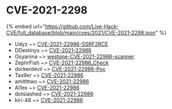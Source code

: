 # CVE-2021-2298
{% embed url="https://github.com/Live-Hack-CVE/full_database/blob/main/cves/2021/CVE-2021-2298.json" %}

* Udyz ~> [CVE-2021-22986-SSRF2RCE](https://www.alice-snow.ru/2021/database/cve-2021-2298/cve-2021-22986-ssrf2rce-udyz)
* DDestinys ~> [CVE-2021-22986](https://www.alice-snow.ru/2021/database/cve-2021-2298/cve-2021-22986-ddestinys)
* Osyanina ~> [westone-CVE-2021-22986-scanner](https://www.alice-snow.ru/2021/database/cve-2021-2298/westone-cve-2021-22986-scanner-osyanina)
* ZephrFish ~> [CVE-2021-22986_Check](https://www.alice-snow.ru/2021/database/cve-2021-2298/cve-2021-22986_check-zephrfish)
* dorkerdevil ~> [CVE-2021-22986-Poc](https://www.alice-snow.ru/2021/database/cve-2021-2298/cve-2021-22986-poc-dorkerdevil)
* Tas9er ~> [CVE-2021-22986](https://www.alice-snow.ru/2021/database/cve-2021-2298/cve-2021-22986-tas9er)
* amitlttwo ~> [CVE-2021-22986](https://www.alice-snow.ru/2021/database/cve-2021-2298/cve-2021-22986-amitlttwo)
* Al1ex ~> [CVE-2021-22986](https://www.alice-snow.ru/2021/database/cve-2021-2298/cve-2021-22986-al1ex)
* dotslashed ~> [CVE-2021-22986](https://www.alice-snow.ru/2021/database/cve-2021-2298/cve-2021-22986-dotslashed)
* kiri-48 ~> [CVE-2021-22986](https://www.alice-snow.ru/2021/database/cve-2021-2298/cve-2021-22986-kiri-48)